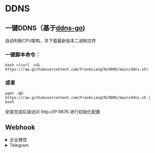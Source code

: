# DDNS

## 一键DDNS（基于[ddns-go][ddns-go])

自动判断CPU架构，并下载最新版本二进制文件

### 一键脚本命令：

```
bash <(curl -sSL https://raw.githubusercontent.com/FrankLiangCN/DDNS/main/ddns.sh)
```
### 或者
```
wget -qO- https://raw.githubusercontent.com/FrankLiangCN/DDNS/main/ddns.sh | bash
```

安装完成后请访问 http://IP:9876 进行初始化配置


## Webhook

<details>

<summary>企业微信</summary>

1. 下载企业微信 → 左上角三横杠 → 全新创建企业 → 个人组件团队(创建个人的企业群聊)
2. 进入群聊添加 [群机器人] 复制机器人Webhook地址填入ddns-go后台Webhook URL地址栏
3. 在RequestBody栏填入回调函数，格式：

```
{ "msgtype": "markdown","markdown": { "content": "公网IP变更： \n - IPv4地址：#{ipv4Addr} \n - 域名更新结果：#{ipv4Result} \n - IPv6地址：#{ipv6Addr}\n - 域名更新结果：#{ipv6Result} \n" }}
```

</details>

<details>

<summary>Telegram</summary>

一个用于接收 [ddns-go][ddns-go] 通知的 Telegram 机器人

## 使用
1. 打开并启用 [@DDNSGoBot][DDNSGoBot]
2. 发送 /gethook 命令
3. 复制 Webhook URL 并粘贴
4. 复制 RequestBody 并粘贴
注：未启用 IPv4 或 IPv6 可删除对应 Object

```
{
    "ipv4": {
        "result": "#{ipv4Result}",
        "addr": "#{ipv4Addr}",
        "domains": "#{ipv4Domains}"
    },
    "ipv6": {
        "result": "#{ipv6Result}",
        "addr": "#{ipv6Addr}",
        "domains": "#{ipv6Domains}"
    }
}
```
感谢
[@WingLim][telegram-bot]

</details>

[ddns-go]: https://github.com/jeessy2/ddns-go
[DDNSGoBot]: https://t.me/DDNSGoBot
[telegram-bot]: https://github.com/WingLim/ddns-telegram-bot
